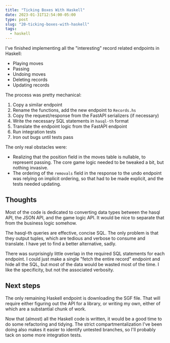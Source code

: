 ```yaml
---
title: "Ticking Boxes With Haskell"
date: 2023-01-31T12:54:00-05:00
type: post
slug: "20-ticking-boxes-with-haskell"
tags:
  - haskell
---
```


I've finished implementing all the "interesting" record related endpoints in Haskell:
* Playing moves
* Passing
* Undoing moves
* Deleting records
* Updating records

The process was pretty mechanical:

1. Copy a similar endpoint
1. Rename the functions, add the new endpoint to `Records.hs`
1. Copy the request/response from the FastAPI serializers (if necessary)
1. Write the necessary SQL statements in `hasql-th` format
1. Translate the endpoint logic from the FastAPI endpoint
1. Run integration tests
1. Iron out bugs until tests pass

The only real obstacles were:
* Realizing that the position field in the moves table is nullable, to represent passing. The core game logic needed to be tweaked a bit, but nothing invasive.
* The ordering of the `removals` field in the response to the undo endpoint was relying on implicit ordering, so that had to be made explicit, and the tests needed updating.

## Thoughts
Most of the code is dedicated to converting data types between the hasql API, the JSON API, and the game logic API. It would be nice to separate that from the business logic somehow.

The hasql-th queries are effective, concise SQL. The only problem is that they output tuples, which are tedious and verbose to consume and translate. I have yet to find a better alternative, sadly.

There was surprisingly little overlap in the required SQL statements for each endpoint. I could just make a single "fetch the entire record" endpoint and hide all the SQL, but most of the data would be wasted most of the time. I like the specificity, but not the associated verbosity.

## Next steps
The only remaining Haskell endpoint is downloading the SGF file. That will require either figuring out the API for a library, or writing my own, either of which are a substantial chunk of work.

Now that (almost) all the Haskell code is written, it would be a good time to do some refactoring and tidying. The strict compartmentalization I've been doing also makes it easier to identify untested branches, so I'll probably tack on some more integration tests.
